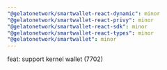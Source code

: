 ```yaml
---
"@gelatonetwork/smartwallet-react-dynamic": minor
"@gelatonetwork/smartwallet-react-privy": minor
"@gelatonetwork/smartwallet-react-sdk": minor
"@gelatonetwork/smartwallet-react-types": minor
"@gelatonetwork/smartwallet": minor
---
```


feat: support kernel wallet (7702)
